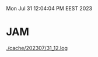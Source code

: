 Mon Jul 31 12:04:04 PM EEST 2023
# JAM
<a href='./cache/202307/31_12.log'>./cache/202307/31_12.log</a>
